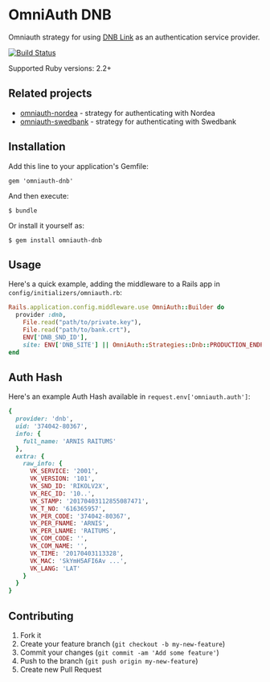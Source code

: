# OmniAuth DNB

Omniauth strategy for using [DNB Link](https://www.dnb.lv/en/business/acceptance-payments-and-customer-authentication-online-dnb-link) as an authentication service provider.

[![Build Status](https://travis-ci.org/mak-it/omniauth-dnb.svg?branch=master)](https://travis-ci.org/mak-it/omniauth-dnb)

Supported Ruby versions: 2.2+

## Related projects

- [omniauth-nordea](https://github.com/mak-it/omniauth-nordea) - strategy for authenticating with Nordea
- [omniauth-swedbank](https://github.com/mak-it/omniauth-swedbank) - strategy for authenticating with Swedbank

## Installation

Add this line to your application's Gemfile:

    gem 'omniauth-dnb'

And then execute:

    $ bundle

Or install it yourself as:

    $ gem install omniauth-dnb

## Usage

Here's a quick example, adding the middleware to a Rails app
in `config/initializers/omniauth.rb`:

```ruby
Rails.application.config.middleware.use OmniAuth::Builder do
  provider :dnb,
    File.read("path/to/private.key"),
    File.read("path/to/bank.crt"),
    ENV['DNB_SND_ID'],
    site: ENV['DNB_SITE'] || OmniAuth::Strategies::Dnb::PRODUCTION_ENDPOINT
end
```

## Auth Hash

Here's an example Auth Hash available in `request.env['omniauth.auth']`:

```ruby
{
  provider: 'dnb',
  uid: '374042-80367',
  info: {
    full_name: 'ARNIS RAITUMS'
  },
  extra: {
    raw_info: {
      VK_SERVICE: '2001',
      VK_VERSION: '101',
      VK_SND_ID: 'RIKOLV2X',
      VK_REC_ID: '10..',
      VK_STAMP: '20170403112855087471',
      VK_T_NO: '616365957',
      VK_PER_CODE: '374042-80367',
      VK_PER_FNAME: 'ARNIS',
      VK_PER_LNAME: 'RAITUMS',
      VK_COM_CODE: '',
      VK_COM_NAME: '',
      VK_TIME: '20170403113328',
      VK_MAC: 'SkYmH5AFI6Av ...',
      VK_LANG: 'LAT'
    }
  }
}
```

## Contributing

1. Fork it
2. Create your feature branch (`git checkout -b my-new-feature`)
3. Commit your changes (`git commit -am 'Add some feature'`)
4. Push to the branch (`git push origin my-new-feature`)
5. Create new Pull Request
